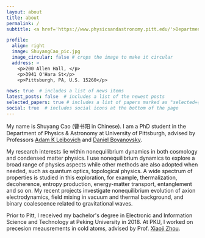 ```yaml
---
layout: about
title: about
permalink: /
subtitle: <a href='https://www.physicsandastronomy.pitt.edu/'>Department of Physics & Astronomy</a> at <a href="https://www.pitt.edu/">University of Pittsburgh</a>

profile:
  align: right
  image: ShuyangCao_pic.jpg
  image_circular: false # crops the image to make it circular
  address: >
    <p>200 Allen Hall, </p>
    <p>3941 O'Hara St</p>
    <p>Pittsburgh, PA, U.S. 15260</p>

news: true  # includes a list of news items
latest_posts: false  # includes a list of the newest posts
selected_papers: true # includes a list of papers marked as "selected={true}"
social: true  # includes social icons at the bottom of the page
---
```


My name is Shuyang Cao (曹书阳 in Chinese). I am a PhD student in the Department of Physics & Astronomy at University of Pittsburgh, advised by Professors [Adam K Leibovich](https://www.physicsandastronomy.pitt.edu/people/adam-k-leibovich) and [Daniel Boyanovsky](https://www.physicsandastronomy.pitt.edu/people/daniel-boyanovsky).

My research interests lie within nonequilibrium dynamics in both cosmology and condensed matter physics. I use nonequilibrium dynamics to explore a broad range of physics aspects while other methods are also adopted when needed, such as quantum optics, topological physics. A wide spectrum of properties is studied in this exploration, for example, thermalization, decoherence, entropy production, energy-matter transport, entanglement and so on. My recent projects investigate nonequilibrium evolution of axion electrodynamics, field mixing in vacuum and thermal background, and binary coalescence related to gravitational waves.

Prior to Pitt, I received my bachelor's degree in Electronic and Information Science and Technology at Peking University in 2018. At PKU, I worked on precesion meausrements in cold atoms, advised by Prof. [Xiaoji Zhou](http://iqe.pku.edu.cn/dht/lyzyjmcl_01/yjry_02/zzjs_02/xiaoji_zhou_01/index.htm).
